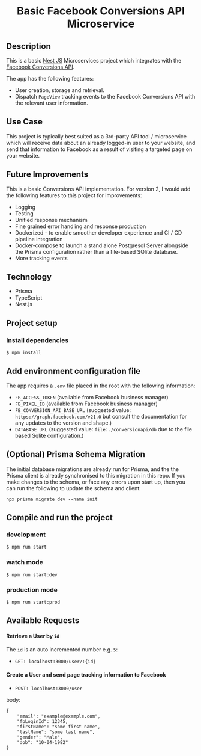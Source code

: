 <h1 align="center">Basic Facebook Conversions API Microservice</h1>

## Description

This is a basic [Nest JS](https://github.com/nestjs/nest) Microservices project which integrates with the [Facebook Conversions API](https://developers.facebook.com/docs/marketing-api/conversions-api).

The app has the following features:

- User creation, storage and retrieval.
- Dispatch `PageView` tracking events to the Facebook Conversions API with the relevant user information.

## Use Case

This project is typically best suited as a 3rd-party API tool / microservice which will receive data about an already logged-in user to your website, and send that information to Facebook as a result of visiting a targeted page on your website.

## Future Improvements

This is a basic Conversions API implementation. For version 2, I would add the following features to this project for improvements:

- Logging
- Testing
- Unified response mechanism
- Fine grained error handling and response production
- Dockerized - to enable smoother developer experience and CI / CD pipeline integration
- Docker-compose to launch a stand alone Postgresql Server alongside the Prisma configuration rather than a file-based SQlite database.
- More tracking events

## Technology

- Prisma
- TypeScript
- Nest.js

## Project setup

### Install dependencies

`$ npm install`

## Add environment configuration file

The app requires a `.env` file placed in the root with the following information:

- `FB_ACCESS_TOKEN` (available from Facebook business manager)
- `FB_PIXEL_ID` (available from Facebook business manager)
- `FB_CONVERSION_API_BASE_URL` (suggested value: `https://graph.facebook.com/v21.0` but consult the documentation for any updates to the version and shape.)
- `DATABASE_URL` (suggested value: `file:./conversionapi/db` due to the file based Sqlite configuration.)

## (Optional) Prisma Schema Migration

The initial database migrations are already run for Prisma, and the the Prisma client is already synchronised to this migration in this repo. If you make changes to the schema, or face any errors upon start up, then you can run the following to update the schema and client:

`npx prisma migrate dev --name init`

## Compile and run the project

### development

`$ npm run start`

### watch mode

`$ npm run start:dev`

### production mode

`$ npm run start:prod`

## Available Requests

#### Retrieve a User by `id`

The `id` is an auto incremented number e.g. `5`:

- `GET: localhost:3000/user/:{id}`

#### Create a User and send page tracking information to Facebook

- `POST: localhost:3000/user`

body:

```
{
    "email": "example@example.com",
    "fbLoginId": 12345,
    "firstName": "some first name",
    "lastName": "some last name",
    "gender": "Male",
    "dob": "10-04-1982"
}
```
